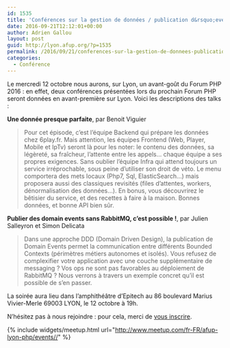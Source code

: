 ```yaml
---
id: 1535
title: 'Conférences sur la gestion de données / publication d&rsquo;events sans RabbitMQ le 12 octobre à 19h'
date: 2016-09-21T12:12:01+00:00
author: Adrien Gallou
layout: post
guid: http://lyon.afup.org/?p=1535
permalink: /2016/09/21/conferences-sur-la-gestion-de-donnees-publication-devents-dans-rabbitmq-le-12-octobre-a-19h/
categories:
  - Conférence
---
```

Le mercredi 12 octobre nous aurons, sur Lyon, un avant-goût du Forum PHP 2016 : en effet, deux conférences présentées lors du prochain Forum PHP seront données en avant-première sur Lyon. Voici les descriptions des talks :

**Une donnée presque parfaite**, par Benoit Viguier

> Pour cet épisode, c’est l’équipe Backend qui prépare les données chez 6play.fr. Mais attention, les équipes Frontend (Web, Player, Mobile et IpTv) seront là pour les noter: le contenu des données, sa légèreté, sa fraîcheur, l’attente entre les appels… chaque équipe a ses propres exigences. Sans oublier l’équipe Infra qui attend toujours un service irréprochable, sous peine d’utiliser son droit de véto. Le menu comportera des mets locaux (Php7, Sql, ElasticSearch…) mais proposera aussi des classiques revisités (files d’attentes, workers, dénormalisation des données…). En bonus, vous découvrirez le bêtisier du service, et des recettes à faire à la maison. Bonnes données, et bonne API bien sûr.

**Publier des domain events sans RabbitMQ, c’est possible !**, par Julien Salleyron et Simon Delicata

> Dans une approche DDD (Domain Driven Design), la publication de Domain Events permet la communication entre différents Bounded Contexts (périmètres métiers autonomes et isolés). Vous refusez de complexifier votre application avec une couche supplémentaire de messaging ? Vos ops ne sont pas favorables au déploiement de RabbitMQ ? Nous verrons à travers un exemple concret qu’il est possible de s’en passer.

La soirée aura lieu dans l’amphithéâtre d&rsquo;Epitech au 86 boulevard Marius Vivier-Merle 69003 LYON, le 12 octobre à 19h.

N’hésitez pas à nous rejoindre : pour cela, merci de [vous inscrire](http://www.meetup.com/fr-FR/afup-lyon-php/events//).

{% include widgets/meetup.html url="http://www.meetup.com/fr-FR/afup-lyon-php/events//" %}
